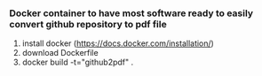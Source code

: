 ### Docker container to have most software ready to easily convert github repository to pdf file 

1. install docker (https://docs.docker.com/installation/)
2. download Dockerfile
3. docker build -t="github2pdf" .
